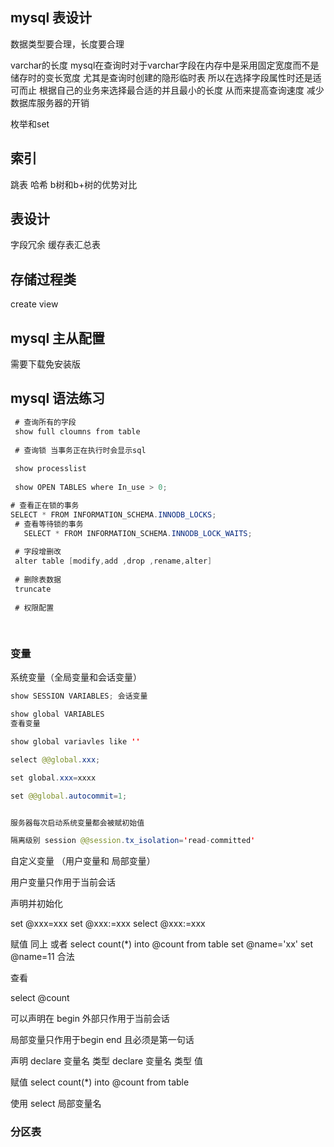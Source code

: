 ## mysql 表设计

数据类型要合理，长度要合理

varchar的长度 
mysql在查询时对于varchar字段在内存中是采用固定宽度而不是储存时的变长宽度 尤其是查询时创建的隐形临时表 
所以在选择字段属性时还是适可而止 
根据自己的业务来选择最合适的并且最小的长度 从而来提高查询速度 减少数据库服务器的开销

枚举和set

## 索引 
跳表 哈希 b树和b+树的优势对比

## 表设计

字段冗余 缓存表汇总表

## 存储过程类 
create view 

## mysql 主从配置

需要下载免安装版

## mysql 语法练习

```java
 # 查询所有的字段
 show full cloumns from table
 
 # 查询锁 当事务正在执行时会显示sql
 
 show processlist
 
 show OPEN TABLES where In_use > 0;

# 查看正在锁的事务
SELECT * FROM INFORMATION_SCHEMA.INNODB_LOCKS; 
 # 查看等待锁的事务
   SELECT * FROM INFORMATION_SCHEMA.INNODB_LOCK_WAITS;
 
 # 字段增删改
 alter table [modify,add ,drop ,rename,alter]
 
 # 删除表数据
 truncate 
 
 # 权限配置
 
 
```

### 变量

系统变量（全局变量和会话变量）


```java
show SESSION VARIABLES; 会话变量

show global VARIABLES
查看变量

show global variavles like ''

select @@global.xxx;

set global.xxx=xxxx

set @@global.autocommit=1;


服务器每次启动系统变量都会被赋初始值

隔离级别 session @@session.tx_isolation='read-committed'


```

自定义变量 （用户变量和 局部变量）

用户变量只作用于当前会话

声明并初始化

set @xxx=xxx
set @xxx:=xxx
select @xxx:=xxx

赋值 同上
或者 select count(*) into @count from table
set @name='xx'
set @name=11 合法

查看 

select @count

可以声明在 begin 外部只作用于当前会话

局部变量只作用于begin end 且必须是第一句话

声明 declare 变量名 类型
declare 变量名 类型 值

赋值 select count(*) into @count from table

使用 select 局部变量名


###

### 分区表

### 

